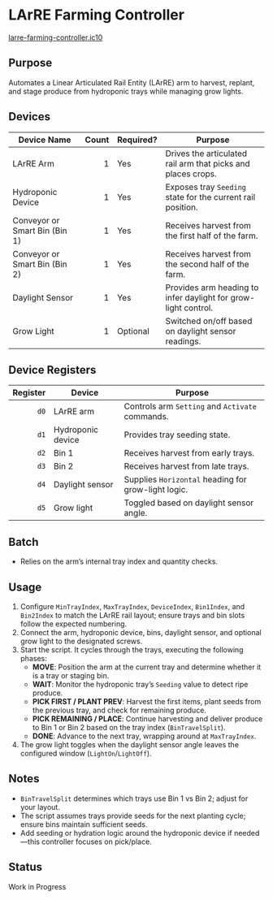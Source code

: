 # LArRE Farming Controller

[larre-farming-controller.ic10](../../larre-farming-controller.ic10)

## Purpose
Automates a Linear Articulated Rail Entity (LArRE) arm to harvest, replant, and stage produce from hydroponic trays while managing grow lights.

## Devices
| Device Name | Count | Required? | Purpose |
|-------------|------:|-----------|---------|
| LArRE Arm | 1 | Yes | Drives the articulated rail arm that picks and places crops. |
| Hydroponic Device | 1 | Yes | Exposes tray `Seeding` state for the current rail position. |
| Conveyor or Smart Bin (Bin 1) | 1 | Yes | Receives harvest from the first half of the farm. |
| Conveyor or Smart Bin (Bin 2) | 1 | Yes | Receives harvest from the second half of the farm. |
| Daylight Sensor | 1 | Yes | Provides arm heading to infer daylight for grow-light control. |
| Grow Light | 1 | Optional | Switched on/off based on daylight sensor readings. |

## Device Registers
| Register | Device | Purpose |
|---------:|--------|---------|
| `d0` | LArRE arm | Controls arm `Setting` and `Activate` commands. |
| `d1` | Hydroponic device | Provides tray seeding state. |
| `d2` | Bin 1 | Receives harvest from early trays. |
| `d3` | Bin 2 | Receives harvest from late trays. |
| `d4` | Daylight sensor | Supplies `Horizontal` heading for grow-light logic. |
| `d5` | Grow light | Toggled based on daylight sensor angle. |
## Batch
- Relies on the arm’s internal tray index and quantity checks.

## Usage
1. Configure `MinTrayIndex`, `MaxTrayIndex`, `DeviceIndex`, `Bin1Index`, and `Bin2Index` to match the LArRE rail layout; ensure trays and bin slots follow the expected numbering.
2. Connect the arm, hydroponic device, bins, daylight sensor, and optional grow light to the designated screws.
3. Start the script. It cycles through the trays, executing the following phases:
   - **MOVE**: Position the arm at the current tray and determine whether it is a tray or staging bin.
   - **WAIT**: Monitor the hydroponic tray’s `Seeding` value to detect ripe produce.
   - **PICK FIRST / PLANT PREV**: Harvest the first items, plant seeds from the previous tray, and check for remaining produce.
   - **PICK REMAINING / PLACE**: Continue harvesting and deliver produce to Bin 1 or Bin 2 based on the tray index (`BinTravelSplit`).
   - **DONE**: Advance to the next tray, wrapping around at `MaxTrayIndex`.
4. The grow light toggles when the daylight sensor angle leaves the configured window (`LightOn`/`LightOff`).

## Notes
- `BinTravelSplit` determines which trays use Bin 1 vs Bin 2; adjust for your layout.
- The script assumes trays provide seeds for the next planting cycle; ensure bins maintain sufficient seeds.
- Add seeding or hydration logic around the hydroponic device if needed—this controller focuses on pick/place.

## Status
Work in Progress
